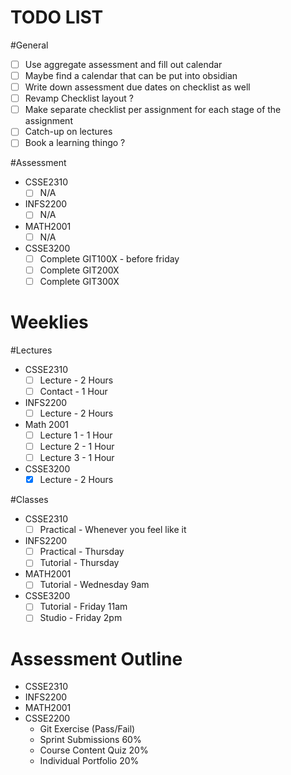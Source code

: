 # TODO LIST
#General 
- [ ] Use aggregate assessment and fill out calendar
- [ ] Maybe find a calendar that can be put into obsidian
- [ ] Write down assessment due dates on checklist as well
- [ ] Revamp Checklist layout ?
- [ ] Make separate checklist per assignment for each stage of the assignment
- [ ] Catch-up on lectures
- [ ] Book a learning thingo ?

#Assessment 
- CSSE2310
	- [ ] N/A
- INFS2200
	- [ ] N/A
- MATH2001
	- [ ] N/A
- CSSE3200
	- [ ] Complete GIT100X - before friday
	- [ ] Complete GIT200X
	- [ ] Complete GIT300X
# Weeklies
#Lectures 
- CSSE2310
	- [ ] Lecture - 2 Hours
	- [ ] Contact - 1 Hour
- INFS2200
	- [ ] Lecture - 2 Hours
- Math 2001
	- [ ] Lecture 1 - 1 Hour
	- [ ] Lecture 2 - 1 Hour
	- [ ] Lecture 3 - 1 Hour
- CSSE3200
	- [x] Lecture - 2 Hours

#Classes
- CSSE2310
	- [ ] Practical - Whenever you feel like it
- INFS2200
	- [ ] Practical - Thursday
	- [ ] Tutorial - Thursday
- MATH2001
	- [ ] Tutorial - Wednesday 9am
- CSSE3200
	- [ ] Tutorial - Friday 11am
	- [ ] Studio - Friday 2pm

# Assessment Outline
- CSSE2310
- INFS2200
- MATH2001
- CSSE2200
	- Git Exercise (Pass/Fail)
	- Sprint Submissions 60%
	- Course Content Quiz 20%
	- Individual Portfolio 20%